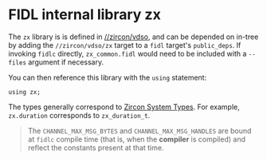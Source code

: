 
# FIDL internal library zx

The `zx` library is is defined in [//zircon/vdso](/zircon/vdso), and can be
depended on in-tree by adding the `//zircon/vdso/zx` target to a  `fidl`
target's `public_deps`. If invoking `fidlc` directly, `zx_common.fidl` would
need to be included with a `--files` argument if necessary.

You can then reference this library with the `using` statement:

```fidl
using zx;
```

The types generally correspond to [Zircon System
Types](/docs/development/api/system.md#types). For example,
`zx.duration` corresponds to `zx_duration_t`.

> The `CHANNEL_MAX_MSG_BYTES` and `CHANNEL_MAX_MSG_HANDLES`
> are bound at `fidlc` compile time (that is, when the **compiler**
> is compiled) and reflect the constants present at that time.
